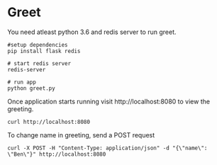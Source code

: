 # Greet
You need atleast python 3.6 and redis server to run greet.

```
#setup dependencies
pip install flask redis

# start redis server
redis-server

# run app
python greet.py
```

Once application starts running visit http://localhost:8080 to view the greeting. 

```
curl http://localhost:8080
```

To change name in greeting, send a POST request

```
curl -X POST -H "Content-Type: application/json" -d "{\"name\": \"Ben\"}" http://localhost:8080
```

